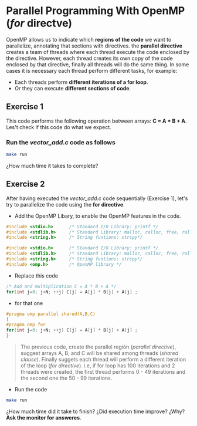 # Parallel Programming With OpenMP (*for* directve)

OpenMP allows us to indicate which **regions of the code** we want to parallelize, annotating that sections with directives. the **parallel directive** creates a team of threads where each thread execute the code enclosed by the directive. However, each thread creates its own copy of the code enclosed by that directive, finally all threads will do the same thing. In some cases it is necessary each thread perform different tasks, for example:

* Each threads perform **different iterations of a for loop**.
* Or they can execute **different sections of code**.

## Exercise 1

This code performs the following operation between arrays: **C = A * B + A**. Les't check if this code do what we expect.

### Run the *vector_add.c* code as follows

```bash
make run 
```
¿How much time it takes to complete?

## Exercise 2

After having executed the *vector_add.c* code sequentially (Exercise 1), let's try to parallelize the code using the **for directive**.  

* Add the OpenMP Libary, to enable the OpenMP features in the code.

```c
#include <stdio.h>      /* Standard I/O Library: printf */
#include <stdlib.h>     /* Standard Library: malloc, calloc, free, ralloc */
#include <string.h>     /* String funtions: strcpy*/
```

```c
#include <stdio.h>      /* Standard I/O Library: printf */
#include <stdlib.h>     /* Standard Library: malloc, calloc, free, ralloc */
#include <string.h>     /* String funtions: strcpy*/
#include <omp.h>        /* OpenMP library */
```

* Replace this code

```c
/* Add and multiplication C = A * B + A */
for(int j=0; j<N; ++j) C[j] = A[j] * B[j] + A[j] ;
```

* for that one

```c
#pragma omp parallel shared(A,B,C)
{
#pragma omp for
for(int j=0; j<N; ++j) C[j] = A[j] * B[j] + A[j] ;
}
```
> The previous code, create the parallel región (*parallel directive*),  suggest arrays A, B, and C  will be shared among threads (*shared clause*). Finally suggets each thread will perform a different iteration of the loop (*for directive*). i.e, if for loop has 100 iterations and 2 threads were created, the first thread performs 0 - 49 iterations and the second one the 50 - 99 iterations.

* Run the code

```bash
make run 
```

¿How much time did it take to finish? ¿Did execution time improve? ¿Why? **Ask the monitor for answeres**.